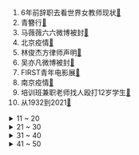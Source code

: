 1. 6年前辞职去看世界女教师现状[:link:](https://s.weibo.com/weibo?q=%236年前辞职去看世界女教师现状%23&Refer=top)
2. 青簪行[:link:](https://s.weibo.com/weibo?q=%23青簪行%23&Refer=top)
3. 马薇薇六六微博被封[:link:](https://s.weibo.com/weibo?q=%23马薇薇六六微博被封%23&Refer=top)
4. 北京疫情[:link:](https://s.weibo.com/weibo?q=%23北京疫情%23&Refer=top)
5. 林俊杰方律师声明[:link:](https://s.weibo.com/weibo?q=%23林俊杰方律师声明%23&Refer=top)
6. 吴亦凡微博被封[:link:](https://s.weibo.com/weibo?q=%23吴亦凡微博被封%23&Refer=top)
7. FIRST青年电影展[:link:](https://s.weibo.com/weibo?q=%23FIRST青年电影展%23&Refer=top)
8. 南京疫情[:link:](https://s.weibo.com/weibo?q=%23南京疫情%23&Refer=top)
9. 培训班兼职老师找人殴打12岁学生[:link:](https://s.weibo.com/weibo?q=%23培训班兼职老师找人殴打12岁学生%23&Refer=top)
10. 从1932到2021[:link:](https://s.weibo.com/weibo?q=%23从1932到2021%23&Refer=top)
<details>
<summary>11 ~ 20</summary>

11. Rookie 对不起所有人[:link:](https://s.weibo.com/weibo?q=%23Rookie%20对不起所有人%23&Refer=top)
12. 马薇薇道歉[:link:](https://s.weibo.com/weibo?q=%23马薇薇道歉%23&Refer=top)
13. 卫辉洪水褪去男子返家瞬间流泪[:link:](https://s.weibo.com/weibo?q=%23卫辉洪水褪去男子返家瞬间流泪%23&Refer=top)
14. 郑州疫情[:link:](https://s.weibo.com/weibo?q=%23郑州疫情%23&Refer=top)
15. 福原爱鼓励刘诗雯[:link:](https://s.weibo.com/weibo?q=%23福原爱鼓励刘诗雯%23&Refer=top)
16. 河南各地准备不少于300间集中隔离房间[:link:](https://s.weibo.com/weibo?q=%23河南各地准备不少于300间集中隔离房间%23&Refer=top)
17. 吴亦凡蜡像[:link:](https://s.weibo.com/weibo?q=%23吴亦凡蜡像%23&Refer=top)
18. 和路雪[:link:](https://s.weibo.com/weibo?q=%23和路雪%23&Refer=top)
19. 为什么运动员喜欢扎丸子头[:link:](https://s.weibo.com/weibo?q=%23为什么运动员喜欢扎丸子头%23&Refer=top)
20. 梦龙[:link:](https://s.weibo.com/weibo?q=%23梦龙%23&Refer=top)
</details>
<details>
<summary>21 ~ 30</summary>

21. 中国队羽毛球举重等再冲金[:link:](https://s.weibo.com/weibo?q=%23中国队羽毛球举重等再冲金%23&Refer=top)
22. 陈娇蕊母亲三观好正[:link:](https://s.weibo.com/weibo?q=%23陈娇蕊母亲三观好正%23&Refer=top)
23. 腾讯接手恒腾网络7%股权[:link:](https://s.weibo.com/weibo?q=%23腾讯接手恒腾网络7%股权%23&Refer=top)
24. 老了以后最想要的姐妹局[:link:](https://s.weibo.com/weibo?q=%23老了以后最想要的姐妹局%23&Refer=top)
25. 当你意识到把胸肌练太大了[:link:](https://s.weibo.com/weibo?q=%23当你意识到把胸肌练太大了%23&Refer=top)
26. 株洲新增6例无症状[:link:](https://s.weibo.com/weibo?q=%23株洲新增6例无症状%23&Refer=top)
27. 郑州市发布2021年7号通告[:link:](https://s.weibo.com/weibo?q=%23郑州市发布2021年7号通告%23&Refer=top)
28. 苏芒被禁言[:link:](https://s.weibo.com/weibo?q=%23苏芒被禁言%23&Refer=top)
29. 你是我的荣耀[:link:](https://s.weibo.com/weibo?q=%23你是我的荣耀%23&Refer=top)
30. 那些年许昕拿错的各种东西[:link:](https://s.weibo.com/weibo?q=%23那些年许昕拿错的各种东西%23&Refer=top)
</details>
<details>
<summary>31 ~ 40</summary>

31. 成都网友留言破防了[:link:](https://s.weibo.com/weibo?q=%23成都网友留言破防了%23&Refer=top)
32. 乒乓球10位大满贯得主中国占9席[:link:](https://s.weibo.com/weibo?q=%23乒乓球10位大满贯得主中国占9席%23&Refer=top)
33. 苏炳添 刘翔是我的幸运星[:link:](https://s.weibo.com/weibo?q=%23苏炳添%20刘翔是我的幸运星%23&Refer=top)
34. 湖北荆州通报2例新冠确诊[:link:](https://s.weibo.com/weibo?q=%23湖北荆州通报2例新冠确诊%23&Refer=top)
35. 徐开骋 天道好轮回渣男饶过谁[:link:](https://s.weibo.com/weibo?q=%23徐开骋%20天道好轮回渣男饶过谁%23&Refer=top)
36. 马龙展示英文学习成果[:link:](https://s.weibo.com/weibo?q=%23马龙展示英文学习成果%23&Refer=top)
37. 吴京夸易烊千玺是天生的电影演员[:link:](https://s.weibo.com/weibo?q=%23吴京夸易烊千玺是天生的电影演员%23&Refer=top)
38. 奥运会一匹赛马受伤被安乐死[:link:](https://s.weibo.com/weibo?q=%23奥运会一匹赛马受伤被安乐死%23&Refer=top)
39. 韩国一个西瓜近170元[:link:](https://s.weibo.com/weibo?q=%23韩国一个西瓜近170元%23&Refer=top)
40. 男子年薪百万却贩卖假茅台[:link:](https://s.weibo.com/weibo?q=%23男子年薪百万却贩卖假茅台%23&Refer=top)
</details>
<details>
<summary>41 ~ 50</summary>

41. 奥运会[:link:](https://s.weibo.com/weibo?q=%23奥运会%23&Refer=top)
42. 郑州人民最近有多难[:link:](https://s.weibo.com/weibo?q=%23郑州人民最近有多难%23&Refer=top)
43. 美国男排无缘八强[:link:](https://s.weibo.com/weibo?q=%23美国男排无缘八强%23&Refer=top)
44. 苏炳添yyds[:link:](https://s.weibo.com/weibo?q=%23苏炳添yyds%23&Refer=top)
45. 孙一文跳舞好可爱[:link:](https://s.weibo.com/weibo?q=%23孙一文跳舞好可爱%23&Refer=top)
46. 刘国梁的发球有多厉害[:link:](https://s.weibo.com/weibo?q=%23刘国梁的发球有多厉害%23&Refer=top)
47. 张怡宁退役的主要原因[:link:](https://s.weibo.com/weibo?q=%23张怡宁退役的主要原因%23&Refer=top)
48. 苏炳添说今天是一辈子最好的回忆[:link:](https://s.weibo.com/weibo?q=%23苏炳添说今天是一辈子最好的回忆%23&Refer=top)
49. 株洲主城区市民居家3天不得外出[:link:](https://s.weibo.com/weibo?q=%23株洲主城区市民居家3天不得外出%23&Refer=top)
50. 李白世冠首秀[:link:](https://s.weibo.com/weibo?q=%23李白世冠首秀%23&Refer=top)
51. 小腿神经离断术可致无法站立[:link:](https://s.weibo.com/weibo?q=%23小腿神经离断术可致无法站立%23&Refer=top)
</details>